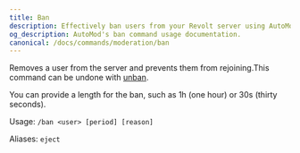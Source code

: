 ```yaml
---
title: Ban
description: Effectively ban users from your Revolt server using AutoMod's ban command. Set ban duration, add reasons, and manage server security easily.
og_description: AutoMod's ban command usage documentation.
canonical: /docs/commands/moderation/ban
---
```


Removes a user from the server and prevents them from rejoining.This command can be undone with [unban](/docs/commands/moderation/unban).

You can provide a length for the ban, such as 1h (one hour) or 30s (thirty seconds).

Usage: `/ban <user> [period] [reason]`

Aliases: `eject`
